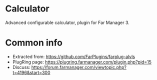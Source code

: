 # Calculator
Advanced configurable calculator, plugin for Far Manager 3.

# Common info
* Extracted from: https://github.com/FarPlugins/farplug-alvls 
* PlugRing page: https://plugring.farmanager.com/plugin.php?pid=15
* Discuss: https://forum.farmanager.com/viewtopic.php?t=4196&start=300
